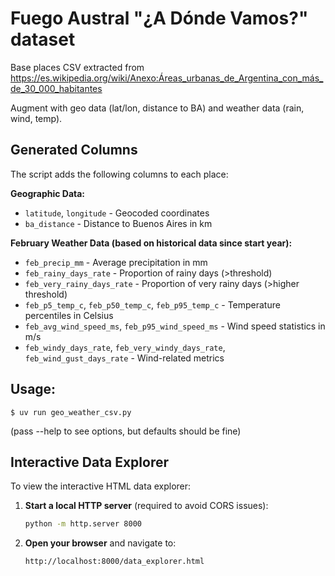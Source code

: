 # Fuego Austral "¿A Dónde Vamos?" dataset

Base places CSV extracted from https://es.wikipedia.org/wiki/Anexo:Áreas_urbanas_de_Argentina_con_más_de_30_000_habitantes

Augment with geo data (lat/lon, distance to BA) and weather data (rain, wind, temp).

## Generated Columns

The script adds the following columns to each place:

**Geographic Data:**
- `latitude`, `longitude` - Geocoded coordinates
- `ba_distance` - Distance to Buenos Aires in km

**February Weather Data (based on historical data since start year):**
- `feb_precip_mm` - Average precipitation in mm
- `feb_rainy_days_rate` - Proportion of rainy days (>threshold)
- `feb_very_rainy_days_rate` - Proportion of very rainy days (>higher threshold)
- `feb_p5_temp_c`, `feb_p50_temp_c`, `feb_p95_temp_c` - Temperature percentiles in Celsius
- `feb_avg_wind_speed_ms`, `feb_p95_wind_speed_ms` - Wind speed statistics in m/s
- `feb_windy_days_rate`, `feb_very_windy_days_rate`, `feb_wind_gust_days_rate` - Wind-related metrics

## Usage:

`$ uv run geo_weather_csv.py`

(pass --help to see options, but defaults should be fine)

## Interactive Data Explorer

To view the interactive HTML data explorer:

1. **Start a local HTTP server** (required to avoid CORS issues):

   ```bash
   python -m http.server 8000
   ```

2. **Open your browser** and navigate to:
   ```
   http://localhost:8000/data_explorer.html
   ```